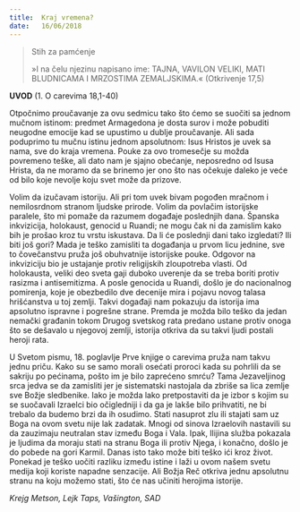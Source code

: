 ```yaml
---
title:  Kraj vremena?
date:   16/06/2018
---
```


> <p>Stih za pamćenje</p>
> »I na čelu njezinu napisano ime: TAJNA, VAVILON VELIKI, MATI BLUDNICAMA I MRZOSTIMA ZEMALJSKIMA.« (Otkrivenje 17,5)

**UVOD** (1. O carevima 18,1-40)

Otpočnimo proučavanje za ovu sedmicu tako što ćemo se suočiti sa jednom mučnom istinom: predmet Armagedona je dosta surov i može pobuditi neugodne emocije kad se upustimo u dublje proučavanje. Ali sada poduprimo tu mučnu istinu jednom apsolutnom: Isus Hristos je uvek sa nama, sve do kraja vremena. Pouke za ovo tromesečje su možda povremeno teške, ali dato nam je sjajno obećanje, neposredno od Isusa Hrista, da ne moramo da se brinemo jer ono što nas očekuje daleko je veće od bilo koje nevolje koju svet može da prizove.

Volim da izučavam istoriju. Ali pri tom uvek bivam pogođen mračnom i nemilosrdnom stranom ljudske prirode. Volim da povlačim istorijske paralele, što mi pomaže da razumem događaje poslednjih dana. Španska inkvizicija, holokaust, genocid u Ruandi; ne mogu čak ni da zamislim kako bih je prošao kroz tu vrstu iskustava. Da li će poslednji dani tako izgledati? Ili biti još gori? Mada je teško zamisliti ta događanja u prvom licu jednine, sve to čovečanstvu pruža još obuhvatnije istorijske pouke.
Odgovor na inkviziciju bio je ustajanje protiv religijskih zloupotreba vlasti. Od holokausta, veliki deo sveta gaji duboko uverenje da se treba boriti protiv rasizma i antisemitizma. A posle genocida u Ruandi, došlo je do nacionalnog pomirenja, koje je obezbedilo dve decenije mira i pojavu novog talasa hrišćanstva u toj zemlji. Takvi događaji nam pokazuju da istorija ima apsolutno ispravne i pogrešne strane. Premda je možda bilo teško da jedan nemački građanin tokom Drugog svetskog rata predano ustane protiv onoga što se dešavalo u njegovoj zemlji, istorija otkriva da su takvi ljudi postali heroji rata.

U Svetom pismu, 18. poglavlje Prve knjige o carevima  pruža nam takvu jednu priču. Kako su se samo morali osećati proroci kada su pohrlili da se sakriju po pećinama, pošto im je bilo zaprećeno smrću? Tama Jezaveljinog srca jedva se da zamisliti jer je sistematski nastojala da zbriše sa lica zemlje sve Božje sledbenike. Iako je možda lako pretpostaviti da je izbor s kojim su se suočavali Izraelci bio očigledniji i da ga je lakše bilo prihvatiti, ne bi trebalo da budemo brzi da ih osudimo. Stati nasuprot zlu ili stajati sam uz Boga na ovom svetu nije lak zadatak. Mnogi od sinova Izraelovih nastavili su da zauzimaju neutralan stav između Boga i Vala. Ipak, Ilijina služba pokazala je ljudima da moraju stati na stranu Boga ili protiv Njega, i konačno, došlo je do pobede na gori Karmil.
Danas isto tako može biti teško ići kroz život. Ponekad je teško uočiti razliku između istine i laži u ovom našem svetu medija koji koriste napadne senzacije. Ali Božja Reč otkriva jednu apsolutnu stranu na koju možemo stati, što će nas učiniti herojima istorije.

*Krejg Metson, Lejk Taps, Vašington, SAD*
